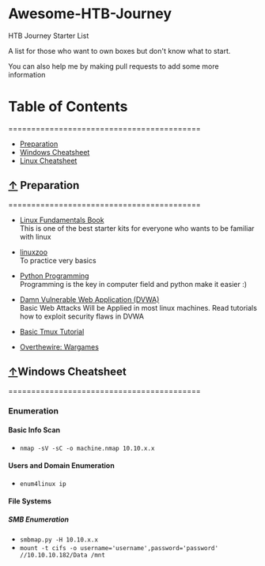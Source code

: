 # Awesome-HTB-Journey
HTB Journey Starter List <br/>

A list for those who want to own boxes but don't know what to start. <br/>

You can also help me by making pull requests to add some more information

# Table of Contents
==========================================
* [Preparation](#-preparation)
* [Windows Cheatsheet](#windows-cheatsheet)
* [Linux Cheatsheet](#linux-cheatsheet)

## [↑](#table-of-contents) Preparation
==========================================

* [Linux Fundamentals Book](https://www.google.com/url?sa=t&rct=j&q=&esrc=s&source=web&cd=1&cad=rja&uact=8&ved=2ahUKEwie1PuhlJDnAhXZZSsKHQfLBioQFjAAegQIBhAB&url=http%3A%2F%2Flinux-training.be%2Flinuxfun.pdf&usg=AOvVaw1x8_hp3Va5GA-f7IGeY4vv) <br/>
        This is one of the best starter kits for everyone who wants to be familiar with linux

* [linuxzoo](https://linuxzoo.net/) <br/>
        To practice very basics
 
* [Python Programming](https://www.tutorialspoint.com/python/index.htm) <br/>
        Programming is the key in computer field and python make it easier :)
* [Damn Vulnerable Web Application (DVWA)](http://www.dvwa.co.uk/) <br/>
        Basic Web Attacks Will be Applied in most linux machines. Read tutorials how to exploit security flaws in DVWA

* [Basic Tmux Tutorial](https://www.google.com/url?sa=t&rct=j&q=&esrc=s&source=web&cd=1&cad=rja&uact=8&ved=2ahUKEwjV0vykk5DnAhWfgUsFHWMXDmAQyCkwAHoECAsQBA&url=https%3A%2F%2Fwww.youtube.com%2Fwatch%3Fv%3DLqehvpe_djs&usg=AOvVaw2loDz-oLBjGTTkISmE5d6G)
* [Overthewire: Wargames](https://overthewire.org/wargames/)

## [↑](#table-of-contents)Windows Cheatsheet
==========================================
### Enumeration
#### Basic Info Scan
* `nmap -sV -sC -o machine.nmap 10.10.x.x`
#### Users and Domain Enumeration
* `enum4linux ip`
#### File Systems
##### SMB Enumeration
* `smbmap.py -H 10.10.x.x`
* `mount -t cifs -o username='username',password='password' //10.10.10.182/Data /mnt`

<script src="https://www.hackthebox.eu/badge/4314"></script>

